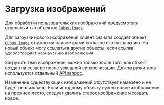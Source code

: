 Загрузка изображений
====================

Для обработки пользовательских изображений предусмотрен отдельный тип
объектов [`Cubux.Image`][Cubux.Image].

Для загрузки нового изображения клиент сначала создаёт объект
[`Cubux.Image`][Cubux.Image] с нужными параметрами согласно его
назначению. На новый объект могу ссылаться другие объекты, если ссылка
удовлетворяет назначению изображения.

Загрузить тело изображения можно только после того, как объект
создан на сервере после успешной синхронизации. Для загрузки тела
используется отдельный [API запрос][upload-image].

Изменение существующих изображений отсутствует намерено и не будет
реализовано. Если исходному объекту нужно новое изображение на прежнее
место, следует удалить старое изображение и создать новое.


[Cubux.Image]: ../type/team/image.md
[upload-image]: ./api/upload-image.md
